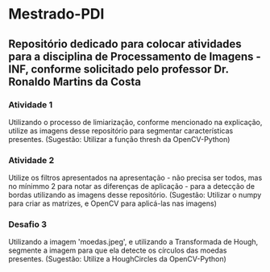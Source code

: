 # Mestrado-PDI
## Repositório dedicado para colocar atividades para a disciplina de Processamento de Imagens - INF, conforme solicitado pelo professor Dr. Ronaldo Martins da Costa

### Atividade 1
Utilizando o processo de limiarização, conforme mencionado na explicação, utilize as imagens desse repositório para segmentar características presentes.
(Sugestão: Utilizar a função thresh da OpenCV-Python)


### Atividade 2
Utilize os filtros apresentados na apresentação - não precisa ser todos, mas no mínimmo 2 para notar as diferenças de aplicação - para a detecção de bordas utilizando
as imagens desse repositório. (Sugestão: Utilizar o numpy para criar as matrizes, e OpenCV para aplicá-las nas imagens)


### Desafio 3
Utilizando a imagem 'moedas.jpeg', e utilizando a Transformada de Hough, segmente a imagem para que ela detecte os círculos das moedas presentes.
(Sugestão: Utilize a HoughCircles da OpenCV-Python)
